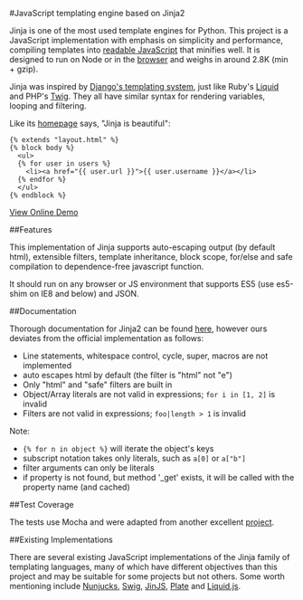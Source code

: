 #JavaScript templating engine based on Jinja2

Jinja is one of the most used template engines for Python. This project is a JavaScript implementation with emphasis
on simplicity and performance, compiling templates into [readable JavaScript][demo] that minifies well. It is designed
to run on Node or in the [browser][demo] and weighs in around 2.8K (min + gzip).

Jinja was inspired by [Django's templating system][django], just like Ruby's [Liquid][liquid] and PHP's [Twig][twig].
They all have similar syntax for rendering variables, looping and filtering.

Like its [homepage](http://jinja.pocoo.org/) says, "Jinja is beautiful":

```
{% extends "layout.html" %}
{% block body %}
  <ul>
  {% for user in users %}
    <li><a href="{{ user.url }}">{{ user.username }}</a></li>
  {% endfor %}
  </ul>
{% endblock %}
```

[View Online Demo][demo]

##Features

This implementation of Jinja supports auto-escaping output (by default html), extensible filters, template
inheritance, block scope, for/else and safe compilation to dependence-free javascript function.

It should run on any browser or JS environment that supports ES5 (use es5-shim on IE8 and below) and JSON.

##Documentation

Thorough documentation for Jinja2 can be found [here][jinjadocs], however ours deviates from the
official implementation as follows:

 - Line statements, whitespace control, cycle, super, macros are not implemented
 - auto escapes html by default (the filter is "html" not "e")
 - Only "html" and "safe" filters are built in
 - Object/Array literals are not valid in expressions; `for i in [1, 2]` is invalid
 - Filters are not valid in expressions; `foo|length > 1` is invalid

Note:

 - `{% for n in object %}` will iterate the object's keys
 - subscript notation takes only literals, such as `a[0]` or `a["b"]`
 - filter arguments can only be literals
 - if property is not found, but method '_get' exists, it will be called with the property name (and cached)

##Test Coverage

The tests use Mocha and were adapted from another excellent [project][swig].

##Existing Implementations

There are several existing JavaScript implementations of the Jinja family of templating languages, many of which have
different objectives than this project and may be suitable for some projects but not others. Some worth mentioning
include [Nunjucks][nunjucks], [Swig][swig], [JinJS][jinjs], [Plate][plate] and [Liquid.js][liquidjs].

[demo]: http://sstur.com/jinja/demo/
[django]: http://docs.djangoproject.com/en/dev/ref/templates/builtins/
[liquid]: http://liquidmarkup.org/
[twig]: http://twig.sensiolabs.org/
[jinjadocs]: http://jinja.pocoo.org/docs/templates/
[nunjucks]: http://github.com/jlongster/nunjucks
[swig]: http://github.com/paularmstrong/swig
[jinjs]: http://github.com/ravelsoft/node-jinjs
[plate]: http://github.com/chrisdickinson/plate
[liquidjs]: http://github.com/darthapo/liquid.js
